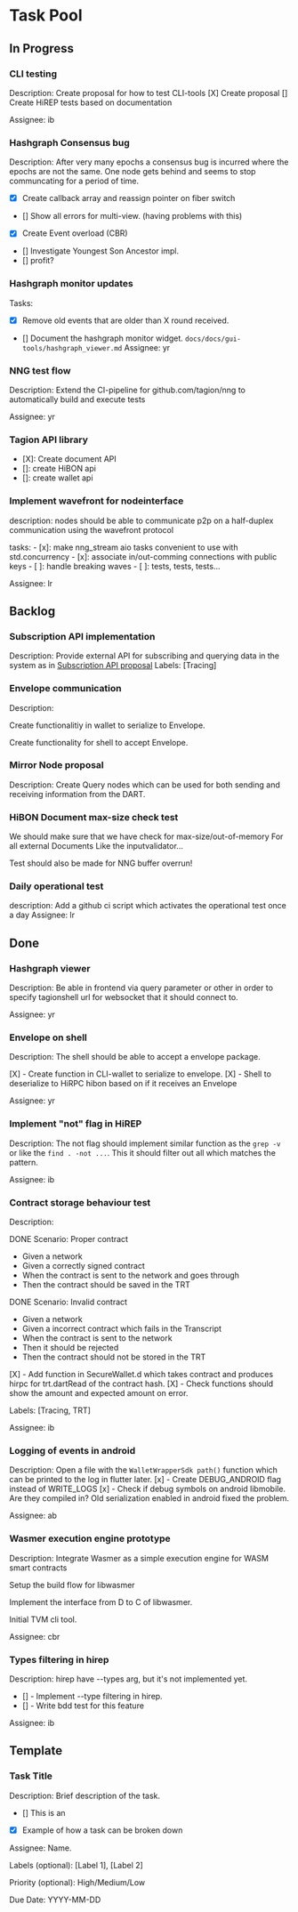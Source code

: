 # Task Pool

## In Progress

### CLI testing
Description: Create proposal for how to test CLI-tools
[X] Create proposal
[] Create HiREP tests based on documentation

Assignee: ib

### Hashgraph Consensus bug
Description: After very many epochs a consensus bug is incurred where the epochs are not the same. One node gets behind and seems to stop communcating for a period of time.

- [X] Create callback array and reassign pointer on fiber switch
- [] Show all errors for multi-view. (having problems with this)
- [X] Create Event overload (CBR)
- [] Investigate Youngest Son Ancestor impl.
- [] profit?


### Hashgraph monitor updates
Tasks: 
- [X] Remove old events that are older than X round received. 
- [] Document the hashgraph monitor widget. `docs/docs/gui-tools/hashgraph_viewer.md` 
Assignee: yr
### NNG test flow
Description: Extend the CI-pipeline for github.com/tagion/nng to automatically build and execute tests

Assignee: yr

### Tagion API library
- [X]: Create document API
- []: create HiBON api
- []: create wallet api


### Implement wavefront for nodeinterface
description: nodes should be able to communicate p2p on a half-duplex communication using the wavefront protocol

tasks:
    - [x]: make nng_stream aio tasks convenient to use with std.concurrency
    - [x]: associate in/out-comming connections with public keys
    - [ ]: handle breaking waves
    - [ ]: tests, tests, tests...

Assignee: lr

## Backlog

### Subscription API implementation
Description: Provide external API for subscribing and querying data in the system as in [Subscription API proposal](https://docs.tagion.org/tips/3)
Labels: [Tracing]

### Envelope communication
Description: 

Create functionalitiy in wallet to serialize to Envelope.

Create functionality for shell to accept Envelope.

### Mirror Node proposal
Description: Create Query nodes which can be used for both sending and receiving information from the DART.


### HiBON Document max-size check test 
We should make sure that we have check for max-size/out-of-memory
For all external Documents
Like the inputvalidator...

Test should also be made for NNG buffer overrun!

### Daily operational test
description: Add a github ci script which activates the operational test once a day
Assignee: lr

## Done
### Hashgraph viewer
Description: Be able in frontend via query parameter or other in order to specify tagionshell url for websocket that it should connect to.

Assignee: yr

### Envelope on shell
Description: The shell should be able to accept a envelope package.

[X] - Create function in CLI-wallet to serialize to envelope.
[X] - Shell to deserialize to HiRPC hibon based on if it receives an Envelope

Assignee: yr
### Implement "not" flag in HiREP

Description:
The not flag should implement similar function as the `grep -v` or like the `find . -not ...`.
This it should filter out all which matches the pattern.

Assignee: ib
### Contract storage behaviour test
Description: 

DONE
Scenario: Proper contract
* Given a network
* Given a correctly signed contract
* When the contract is sent to the network and goes through
* Then the contract should be saved in the TRT 

DONE
Scenario: Invalid contract
* Given a network
* Given a incorrect contract which fails in the Transcript
* When the contract is sent to the network 
* Then it should be rejected
* Then the contract should not be stored in the TRT

[X] - Add function in SecureWallet.d which takes contract and produces hirpc for trt.dartRead of the contract hash.
[X] - Check functions should show the amount and expected amount on error.

Labels: [Tracing, TRT]

Assignee: ib


### Logging of events in android
Description: Open a file with the `WalletWrapperSdk path()` function which can be printed to the log in flutter later.
[x] - Create DEBUG_ANDROID flag instead of WRITE_LOGS
[x] - Check if debug symbols on android libmobile. Are they compiled in?
Old serialization enabled in android fixed the problem.

Assignee: ab
### Wasmer execution engine prototype
Description: Integrate Wasmer as a simple execution engine for WASM smart contracts

Setup the build flow for libwasmer

Implement the interface from D to C of libwasmer.

Initial TVM cli tool.

Assignee: cbr

### Types filtering in hirep 
Description: hirep have --types arg, but it's not implemented yet.

- [] - Implement --type filtering in hirep.
- [] - Write bdd test for this feature

Assignee: ib

## Template
### Task Title
Description: Brief description of the task.
- [] This is an
- [X] Example of how a task can be broken down


Assignee: Name.

Labels (optional): [Label 1], [Label 2]

Priority (optional): High/Medium/Low

Due Date: YYYY-MM-DD

